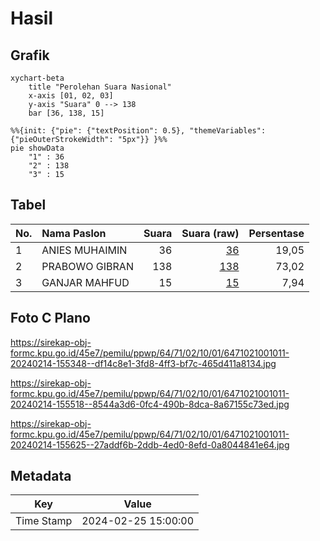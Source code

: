 # Hasil

## Grafik

```mermaid
xychart-beta
    title "Perolehan Suara Nasional"
    x-axis [01, 02, 03]
    y-axis "Suara" 0 --> 138
    bar [36, 138, 15]
```

```mermaid
%%{init: {"pie": {"textPosition": 0.5}, "themeVariables": {"pieOuterStrokeWidth": "5px"}} }%%
pie showData
    "1" : 36
    "2" : 138
    "3" : 15
```

## Tabel

| No. | Nama Paslon    | Suara | Suara (raw) | Persentase |
|:--- |:-------------- | -----:| -----------:| ----------:|
| 1   | ANIES MUHAIMIN | 36    | [36][p-1]   | 19,05      |
| 2   | PRABOWO GIBRAN | 138   | [138][p-2]  | 73,02      |
| 3   | GANJAR MAHFUD  | 15    | [15][p-3]   | 7,94       |


[p-1]: https://github.com/gigit-pemilu/pemilu-2024/blob/main/pilpres/hitung-suara/sub/64-kalimantan-timur/sub/71-kota-balikpapan/sub/02-balikpapan-barat/sub/1001-baru-ilir/sub/011-tps/sub/paslon-1.txt
[p-2]: https://github.com/gigit-pemilu/pemilu-2024/blob/main/pilpres/hitung-suara/sub/64-kalimantan-timur/sub/71-kota-balikpapan/sub/02-balikpapan-barat/sub/1001-baru-ilir/sub/011-tps/sub/paslon-2.txt
[p-3]: https://github.com/gigit-pemilu/pemilu-2024/blob/main/pilpres/hitung-suara/sub/64-kalimantan-timur/sub/71-kota-balikpapan/sub/02-balikpapan-barat/sub/1001-baru-ilir/sub/011-tps/sub/paslon-3.txt

## Foto C Plano

https://sirekap-obj-formc.kpu.go.id/45e7/pemilu/ppwp/64/71/02/10/01/6471021001011-20240214-155348--df14c8e1-3fd8-4ff3-bf7c-465d411a8134.jpg

https://sirekap-obj-formc.kpu.go.id/45e7/pemilu/ppwp/64/71/02/10/01/6471021001011-20240214-155518--8544a3d6-0fc4-490b-8dca-8a67155c73ed.jpg

https://sirekap-obj-formc.kpu.go.id/45e7/pemilu/ppwp/64/71/02/10/01/6471021001011-20240214-155625--27addf6b-2ddb-4ed0-8efd-0a8044841e64.jpg


## Metadata

| Key        | Value               |
| ---------- | ------------------- |
| Time Stamp | 2024-02-25 15:00:00 |



